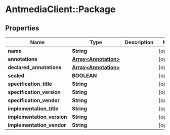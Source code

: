 # AntmediaClient::Package

## Properties
Name | Type | Description | Notes
------------ | ------------- | ------------- | -------------
**name** | **String** |  | [optional] 
**annotations** | [**Array&lt;Annotation&gt;**](Annotation.md) |  | [optional] 
**declared_annotations** | [**Array&lt;Annotation&gt;**](Annotation.md) |  | [optional] 
**sealed** | **BOOLEAN** |  | [optional] 
**specification_title** | **String** |  | [optional] 
**specification_version** | **String** |  | [optional] 
**specification_vendor** | **String** |  | [optional] 
**implementation_title** | **String** |  | [optional] 
**implementation_version** | **String** |  | [optional] 
**implementation_vendor** | **String** |  | [optional] 


